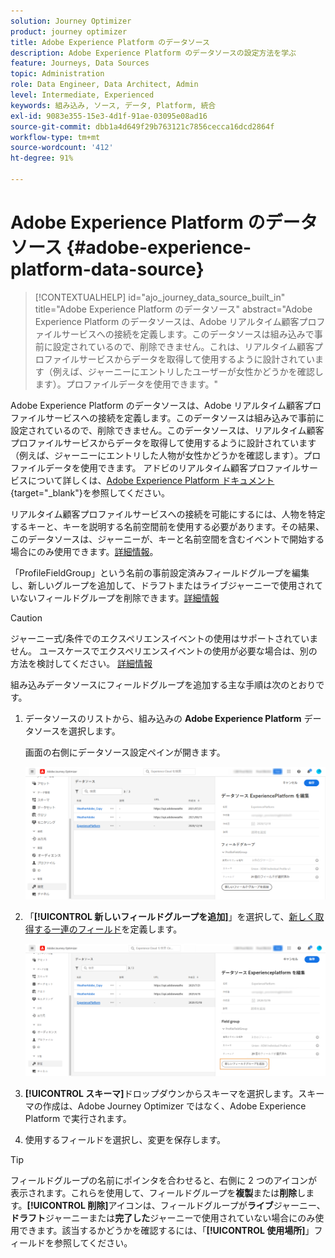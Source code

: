 ```yaml
---
solution: Journey Optimizer
product: journey optimizer
title: Adobe Experience Platform のデータソース
description: Adobe Experience Platform のデータソースの設定方法を学ぶ
feature: Journeys, Data Sources
topic: Administration
role: Data Engineer, Data Architect, Admin
level: Intermediate, Experienced
keywords: 組み込み, ソース, データ, Platform, 統合
exl-id: 9083e355-15e3-4d1f-91ae-03095e08ad16
source-git-commit: dbb1a4d649f29b763121c7856cecca16dcd2864f
workflow-type: tm+mt
source-wordcount: '412'
ht-degree: 91%

---
```


# Adobe Experience Platform のデータソース {#adobe-experience-platform-data-source}

>[!CONTEXTUALHELP]
>id="ajo_journey_data_source_built_in"
>title="Adobe Experience Platform のデータソース"
>abstract="Adobe Experience Platform のデータソースは、Adobe リアルタイム顧客プロファイルサービスへの接続を定義します。このデータソースは組み込みで事前に設定されているので、削除できません。これは、リアルタイム顧客プロファイルサービスからデータを取得して使用するように設計されています（例えば、ジャーニーにエントリしたユーザーが女性かどうかを確認します）。プロファイルデータを使用できます。"

Adobe Experience Platform のデータソースは、Adobe リアルタイム顧客プロファイルサービスへの接続を定義します。このデータソースは組み込みで事前に設定されているので、削除できません。このデータソースは、リアルタイム顧客プロファイルサービスからデータを取得して使用するように設計されています（例えば、ジャーニーにエントリした人物が女性かどうかを確認します）。プロファイルデータを使用できます。 アドビのリアルタイム顧客プロファイルサービスについて詳しくは、[Adobe Experience Platform ドキュメント](https://experienceleague.adobe.com/docs/experience-platform/profile/home.html?lang=ja){target="_blank"}を参照してください。

リアルタイム顧客プロファイルサービスへの接続を可能にするには、人物を特定するキーと、キーを説明する名前空間前を使用する必要があります。その結果、このデータソースは、ジャーニーが、キーと名前空間を含むイベントで開始する場合にのみ使用できます。[詳細情報](../building-journeys/journey.md)。

「ProfileFieldGroup」という名前の事前設定済みフィールドグループを編集し、新しいグループを追加して、ドラフトまたはライブジャーニーで使用されていないフィールドグループを削除できます。[詳細情報](../datasource/configure-data-sources.md#define-field-groups)


>[!CAUTION]
>
>ジャーニー式/条件でのエクスペリエンスイベントの使用はサポートされていません。 ユースケースでエクスペリエンスイベントの使用が必要な場合は、別の方法を検討してください。 [詳細情報](../building-journeys/exp-event-lookup.md)


組み込みデータソースにフィールドグループを追加する主な手順は次のとおりです。

1. データソースのリストから、組み込みの **Adobe Experience Platform** データソースを選択します。

   画面の右側にデータソース設定ペインが開きます。

   ![](assets/journey23.png)

1. 「**[!UICONTROL 新しいフィールドグループを追加]**」を選択して、[新しく取得する一連のフィールド](../datasource/configure-data-sources.md#define-field-groups)を定義します。

   ![](assets/journey24.png)

1. **[!UICONTROL スキーマ]**&#x200B;ドロップダウンからスキーマを選択します。スキーマの作成は、Adobe Journey Optimizer ではなく、Adobe Experience Platform で実行されます。
1. 使用するフィールドを選択し、変更を保存します。


>[!TIP]
>
>フィールドグループの名前にポインタを合わせると、右側に 2 つのアイコンが表示されます。これらを使用して、フィールドグループを&#x200B;**複製**&#x200B;または&#x200B;**削除**&#x200B;します。**[!UICONTROL 削除]**&#x200B;アイコンは、フィールドグループが&#x200B;**ライブ**&#x200B;ジャーニー、**ドラフト**&#x200B;ジャーニーまたは&#x200B;**完了した**&#x200B;ジャーニーで使用されていない場合にのみ使用できます。該当するかどうかを確認するには、「**[!UICONTROL 使用場所]**」フィールドを参照してください。
